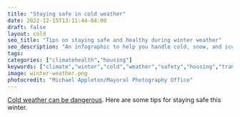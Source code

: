 ```yaml
---
title: "Staying safe in cold weather"
date: 2022-12-15T13:11:44-04:00
draft: false
layout: cold
seo_title: "Tips on staying safe and healthy during winter weather"
seo_description: "An infographic to help you handle cold, snow, and ice."
tags: 
categories: ["climatehealth","housing"]
keywords: ["climate","winter","cold","weather","safety","housing","transportation","injuries","snow","ice"]
image: winter-weather.png
photocredit: "Michael Appleton/Mayoral Photography Office"
---
```


[Cold weather can be dangerous](/data-explorer/weather-related-illness/?id=2175#display=summary). Here are some tips for staying safe this winter. 